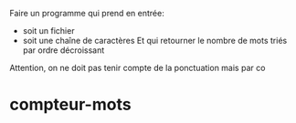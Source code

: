 Faire un programme qui prend en entrée:
* soit un fichier
* soit une chaîne de caractères
Et qui retourner le nombre de mots triés par ordre décroissant

Attention, on ne doit pas tenir compte de la ponctuation mais par co
# compteur-mots
